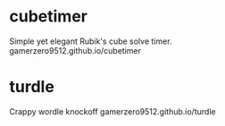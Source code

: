 # cubetimer
Simple yet elegant Rubik's cube solve timer.
gamerzero9512.github.io/cubetimer

# turdle
Crappy wordle knockoff
gamerzero9512.github.io/turdle

